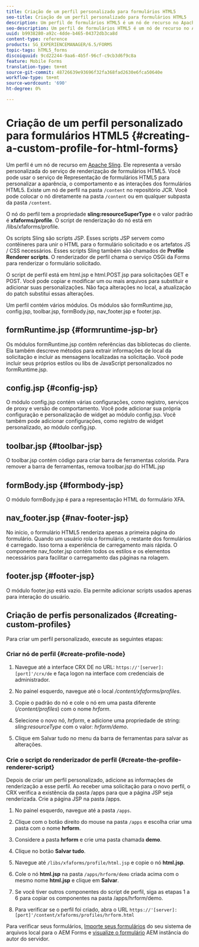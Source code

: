 ```yaml
---
title: Criação de um perfil personalizado para formulários HTML5
seo-title: Criação de um perfil personalizado para formulários HTML5
description: Um perfil de formulários HTML5 é um nó de recurso no Apache Sling. Ele representa uma versão personalizada do serviço de renderização de formulários HTML5.
seo-description: Um perfil de formulários HTML5 é um nó de recurso no Apache Sling. Ele representa uma versão personalizada do serviço de renderização de formulários HTML5.
uuid: b9938280-a92c-4dde-b465-04372db3ca8d
content-type: reference
products: SG_EXPERIENCEMANAGER/6.5/FORMS
topic-tags: hTML5_forms
discoiquuid: 9cd22244-9aa6-4b5f-96cf-c9cb3d6f9c8a
feature: Mobile Forms
translation-type: tm+mt
source-git-commit: 48726639e93696f32fa368fad2630e6fca50640e
workflow-type: tm+mt
source-wordcount: '690'
ht-degree: 0%

---
```



# Criação de um perfil personalizado para formulários HTML5 {#creating-a-custom-profile-for-html-forms}

Um perfil é um nó de recurso em [Apache Sling](https://sling.apache.org/). Ele representa a versão personalizada do serviço de renderização de formulários HTML5. Você pode usar o serviço de Representação de formulários HTML5 para personalizar a aparência, o comportamento e as interações dos formulários HTML5. Existe um nó de perfil na pasta `/content` no repositório JCR. Você pode colocar o nó diretamente na pasta `/content` ou em qualquer subpasta da pasta `/content`.

O nó do perfil tem a propriedade **sling:resourceSuperType** e o valor padrão é **xfaforms/profile**. O script de renderização do nó está em /libs/xfaforms/profile.

Os scripts Sling são scripts JSP. Esses scripts JSP servem como contêineres para unir o HTML para o formulário solicitado e os artefatos JS / CSS necessários. Esses scripts Sling também são chamados de **Profile Renderer scripts**. O renderizador de perfil chama o serviço OSGi da Forms para renderizar o formulário solicitado.

O script de perfil está em html.jsp e html.POST.jsp para solicitações GET e POST. Você pode copiar e modificar um ou mais arquivos para substituir e adicionar suas personalizações. Não faça alterações no local, a atualização do patch substitui essas alterações.

Um perfil contém vários módulos. Os módulos são formRuntime.jsp, config.jsp, toolbar.jsp, formBody.jsp, nav_footer.jsp e footer.jsp.

## formRuntime.jsp {#formruntime-jsp-br}

Os módulos formRuntime.jsp contêm referências das bibliotecas do cliente. Ela também descreve métodos para extrair informações de local da solicitação e incluir as mensagens localizadas na solicitação. Você pode incluir seus próprios estilos ou libs de JavaScript personalizados no formRuntime.jsp.

## config.jsp {#config-jsp}

O módulo config.jsp contém várias configurações, como registro, serviços de proxy e versão de comportamento. Você pode adicionar sua própria configuração e personalização de widget ao módulo config.jsp. Você também pode adicionar configurações, como registro de widget personalizado, ao módulo config.jsp.

## toolbar.jsp {#toolbar-jsp}

O toolbar.jsp contém código para criar barra de ferramentas colorida. Para remover a barra de ferramentas, remova toolbar.jsp do HTML.jsp

## formBody.jsp {#formbody-jsp}

O módulo formBody.jsp é para a representação HTML do formulário XFA.

## nav_footer.jsp {#nav-footer-jsp}

No início, o formulário HTML5 renderiza apenas a primeira página do formulário. Quando um usuário rola o formulário, o restante dos formulários é carregado. Isso torna a experiência de carregamento mais rápida. O componente nav_footer.jsp contém todos os estilos e os elementos necessários para facilitar o carregamento das páginas na rolagem.

## footer.jsp {#footer-jsp}

O módulo footer.jsp está vazio. Ela permite adicionar scripts usados apenas para interação do usuário.

## Criação de perfis personalizados {#creating-custom-profiles}

Para criar um perfil personalizado, execute as seguintes etapas:

### Criar nó de perfil {#create-profile-node}

1. Navegue até a interface CRX DE no URL: `https://'[server]:[port]'/crx/de` e faça logon na interface com credenciais de administrador.

1. No painel esquerdo, navegue até o local */content/xfaforms/profiles*.

1. Copie o padrão do nó e cole o nó em uma pasta diferente (*/content/profiles*) com o nome *hrform*.

1. Selecione o novo nó, *hrform*, e adicione uma propriedade de string: *sling:resourceType* com o valor: *hrform/demo*.

1. Clique em Salvar tudo no menu da barra de ferramentas para salvar as alterações.

### Crie o script do renderizador de perfil {#create-the-profile-renderer-script}

Depois de criar um perfil personalizado, adicione as informações de renderização a esse perfil. Ao receber uma solicitação para o novo perfil, o CRX verifica a existência da pasta /apps para que a página JSP seja renderizada. Crie a página JSP na pasta /apps.

1. No painel esquerdo, navegue até a pasta `/apps`.
1. Clique com o botão direito do mouse na pasta `/apps` e escolha criar uma pasta com o nome **hrform**.
1. Considere a pasta **hrform** e crie uma pasta chamada **demo**.
1. Clique no botão **Salvar tudo**.
1. Navegue até `/libs/xfaforms/profile/html.jsp` e copie o nó **html.jsp**.
1. Cole o nó **html.jsp** na pasta `/apps/hrform/demo` criada acima com o mesmo nome **html.jsp** e clique em **Salvar**.
1. Se você tiver outros componentes do script de perfil, siga as etapas 1 a 6 para copiar os componentes na pasta /apps/hrform/demo.

1. Para verificar se o perfil foi criado, abra o URL `https://'[server]:[port]'/content/xfaforms/profiles/hrform.html`

Para verificar seus formulários, [Importe seus formulários](/help/forms/using/get-xdp-pdf-documents-aem.md) do seu sistema de arquivos local para o AEM Forms e [visualize o formulário](/help/forms/using/previewing-forms.md) AEM instância do autor do servidor.
